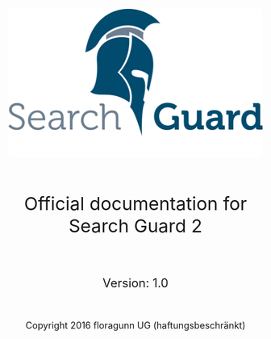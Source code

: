 <!---
Copryight 2016 floragunn UG (haftungsbeschränkt)
-->

![](images/sg.png)

<br />
<p align="center" style="font-size:36px;">
Official documentation for Search Guard 2
</p>
<br />
<p align="center" style="font-size:24px;">
Version: 1.0
</p>
<br />
<p align="center" style="font-size:18px;">
Copyright 2016 floragunn UG (haftungsbeschränkt)
</p>





